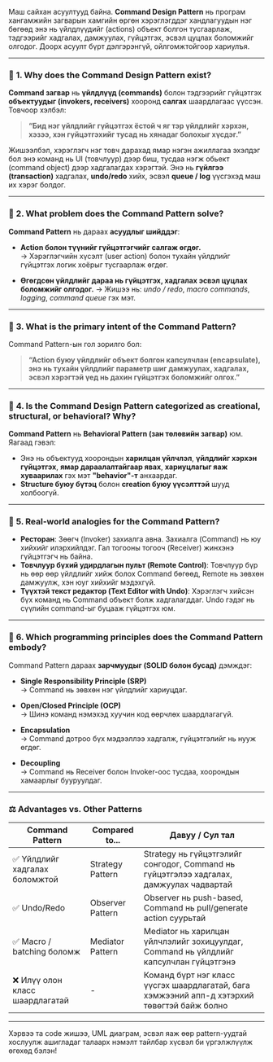 Маш сайхан асуултууд байна. **Command Design Pattern** нь програм хангамжийн загварын хамгийн өргөн хэрэглэгддэг хандлагуудын нэг бөгөөд энэ нь үйлдлүүдийг (actions) объект болгон тусгаарлаж, тэдгээрийг хадгалах, дамжуулах, гүйцэтгэх, эсвэл цуцлах боломжийг олгодог. Доорх асуулт бүрт дэлгэрэнгүй, ойлгомжтойгоор хариулъя.

---

### 🔹 **1. Why does the Command Design Pattern exist?**

**Command загвар** нь **үйлдлүүд (commands)** болон тэдгээрийг гүйцэтгэх **объектуудыг (invokers, receivers)** хооронд **салгах** шаардлагаас үүссэн. Товчоор хэлбэл:  
> **“Бид нэг үйлдлийг гүйцэтгэх ёстой ч яг тэр үйлдлийг хэрхэн, хэзээ, хэн гүйцэтгэхийг тусад нь хянадаг болохыг хүсдэг.”**

Жишээлбэл, хэрэглэгч нэг товч дарахад ямар нэгэн ажиллагаа эхэлдэг бол энэ команд нь UI (товчлуур) дээр биш, тусдаа нэгж обьект (command object) дээр хадгалагдах хэрэгтэй. Энэ нь **гүйлгээ (transaction)** хадгалах, **undo/redo** хийх, эсвэл **queue / log** үүсгэхэд маш их хэрэг болдог.

---

### 🔹 **2. What problem does the Command Pattern solve?**

**Command Pattern** нь дараах **асуудлыг шийддэг**:

- **Action болон түүнийг гүйцэтгэгчийг салгаж өгдөг.**  
  → Хэрэглэгчийн хүсэлт (user action) болон тухайн үйлдлийг гүйцэтгэх логик хоёрыг тусгаарлаж өгдөг.

- **Өгөгдсөн үйлдлийг дараа нь гүйцэтгэх, хадгалах эсвэл цуцлах боломжийг олгодог.**
  → Жишээ нь: *undo / redo*, *macro commands*, *logging*, *command queue* гэх мэт.

---

### 🔹 **3. What is the primary intent of the Command Pattern?**

Command Pattern-ын гол зорилго бол:

> **“Action буюу үйлдлийг объект болгон капсулчлан (encapsulate), энэ нь тухайн үйлдлийг параметр шиг дамжуулах, хадгалах, эсвэл хэрэгтэй үед нь дахин гүйцэтгэх боломжийг олгох.”**

---

### 🔹 **4. Is the Command Design Pattern categorized as creational, structural, or behavioral? Why?**

**Command Pattern** нь **Behavioral Pattern (зан төлөвийн загвар)** юм. Яагаад гэвэл:

- Энэ нь объектууд хоорондын **харилцан үйлчлэл**, **үйлдлийг хэрхэн гүйцэтгэх**, **ямар дараалалтайгаар явах**, **хариуцлагыг яаж хуваарилах** гэх мэт **"behavior"-т** анхаардаг.
- **Structure буюу бүтэц** болон **creation буюу үүсэлттэй** шууд холбоогүй.

---

### 🔹 **5. Real-world analogies for the Command Pattern?**

- **Ресторан**: Зөөгч (Invoker) захиалга авна. Захиалга (Command) нь юу хийхийг илэрхийлдэг. Гал тогооны тогооч (Receiver) жинхэнэ гүйцэтгэгч нь байна.
- **Товчлуур бүхий удирдлагын пульт (Remote Control)**: Товчлуур бүр нь өөр өөр үйлдлийг хийж болох Command бөгөөд, Remote нь зөвхөн дамжуулж, хэн юуг хийхийг мэдэхгүй.
- **Түүхтэй текст редактор (Text Editor with Undo)**: Хэрэглэгч хийсэн бүх команд нь Command объект болж хадгалагддаг. Undo гэдэг нь сүүлийн command-ыг буцааж гүйцэтгэх юм.

---

### 🔹 **6. Which programming principles does the Command Pattern embody?**

Command Pattern дараах **зарчмуудыг (SOLID болон бусад)** дэмждэг:

- **Single Responsibility Principle (SRP)**  
  → Command нь зөвхөн нэг үйлдлийг хариуцдаг.
  
- **Open/Closed Principle (OCP)**  
  → Шинэ команд нэмэхэд хуучин код өөрчлөх шаардлагагүй.
  
- **Encapsulation**  
  → Command дотроо бүх мэдээллээ хадгалж, гүйцэтгэлийг нь нууж өгдөг.
  
- **Decoupling**  
  → Command нь Receiver болон Invoker-оос тусдаа, хоорондын хамаарлыг бууруулдаг.

---

### ⚖️ **Advantages vs. Other Patterns**

| Command Pattern | Compared to... | Давуу / Сул тал |
|----------------|----------------|------------------|
| ✅ Үйлдлийг хадгалах боломжтой | Strategy Pattern | Strategy нь гүйцэтгэлийг сонгодог, Command нь гүйцэтгэлээ хадгалах, дамжуулах чадвартай |
| ✅ Undo/Redo | Observer Pattern | Observer нь push-based, Command нь pull/generate action суурьтай |
| ✅ Macro / batching боломж | Mediator Pattern | Mediator нь харилцан үйлчлэлийг зохицуулдаг, Command нь үйлдлийг капсулчлан гүйцэтгэнэ |
| ❌ Илүү олон класс шаардлагатай | - | Команд бүрт нэг класс үүсгэх шаардлагатай, бага хэмжээний апп-д хэтэрхий төвөгтэй байж болно |

---

Хэрвээ та code жишээ, UML диаграм, эсвэл яаж өөр pattern-уудтай хослуулж ашигладаг талаарх нэмэлт тайлбар хүсвэл би үргэлжлүүлж өгөхөд бэлэн!